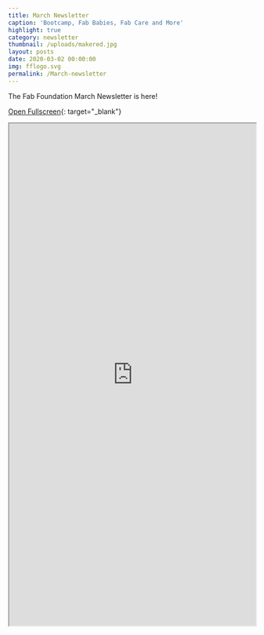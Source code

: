 ```yaml
---
title: March Newsletter
caption: 'Bootcamp, Fab Babies, Fab Care and More'
highlight: true
category: newsletter
thumbnail: /uploads/makered.jpg
layout: posts
date: 2020-03-02 00:00:00
img: fflogo.svg
permalink: /March-newsletter
---
```


The Fab Foundation March Newsletter is here\!

[Open Fullscreen](http://mailchi.mp/fabfoundation.org/the-fab-foundation-march-newsletter-is-here-4030331){: target="_blank"}

<iframe src="http://mailchi.mp/fabfoundation.org/the-fab-foundation-march-newsletter-is-here-4030331" style="max-width: 1024px; width: 100%; margin: 0 auto; height: 1024px"></iframe>